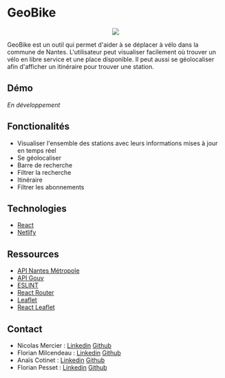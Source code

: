 # GeoBike

<div style="text-align:center"><img src="https://zupimages.net/up/20/48/138f.png" /></div>

GeoBike est un outil qui permet d'aider à se déplacer à vélo dans la commune de Nantes. 
L'utilisateur peut visualiser facilement où trouver un vélo en libre service et une place disponible. Il peut aussi se géolocaliser afin d'afficher un itinéraire pour trouver une station.

## Démo
*En développement*

## Fonctionalités
- Visualiser l'ensemble des stations avec leurs informations mises à jour en temps réel
- Se géolocaliser
- Barre de recherche
- Filtrer la recherche
- Itinéraire
- Filtrer les abonnements

## Technologies
- [React](https://reactjs.org/)
- [Netlify](https://www.netlify.com/)

## Ressources
- [API Nantes Métropole](https://data.nantesmetropole.fr/pages/home/)
- [API Gouv](https://geo.api.gouv.fr/adresse)
- [ESLINT](https://eslint.org/)
- [React Router](https://reactrouter.com/)
- [Leaflet](https://leafletjs.com/)
- [React Leaflet](https://react-leaflet.js.org/)

## Contact
- Nicolas Mercier : [Linkedin](https://www.linkedin.com/in/nicolas-mercier-80ba1232/) [Github](https://github.com/nicholas570)
- Florian Milcendeau : [Linkedin](https://www.linkedin.com/in/florian-milcendeau/) [Github](https://github.com/FlorianMilcendeau)
- Anaïs Cotinet : [Linkedin](https://www.linkedin.com/in/anais-cotinet) [Github](https://github.com/anais-ctnt)
- Florian Pesset : [Linkedin](https://www.linkedin.com/in/florianpesset/) [Github](https://github.com/Florian-Pesset)
